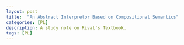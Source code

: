 ```yaml
---
layout: post
title:  "An Abstract Interpretor Based on Compositional Semantics"
categories: [PL]
description: A study note on Rival's Textbook.
tags: [PL]
---
```


<object 
  data="{{ site.url }}{{ site.baseurl }}/pdfs/abstract-interpreter-compositional-semantics/main.pdf" 
  width="1000" 
  height="1000" 
  type="application/pdf"></object>